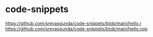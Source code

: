 # code-snippets
https://github.com/sreyasgunda/code-snippets/blob/main/hello.r
https://github.com/sreyasgunda/code-snippets/blob/main/hello.cpp
